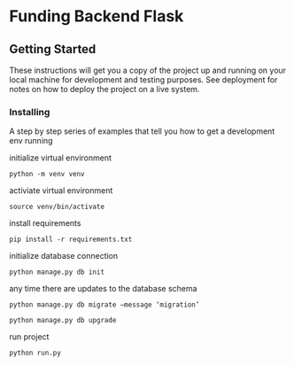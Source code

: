 # Funding Backend Flask

## Getting Started

These instructions will get you a copy of the project up and running on your local machine for development and testing purposes. See deployment for notes on how to deploy the project on a live system.

### Installing

A step by step series of examples that tell you how to get a development env running

initialize virtual environment

```
python -m venv venv
```

activiate virtual environment

```
source venv/bin/activate
```

install requirements

```
pip install -r requirements.txt
```
initialize database connection

```
python manage.py db init
```

any time there are updates to the database schema


```
python manage.py db migrate —message ‘migration’

python manage.py db upgrade

```
run project

```
python run.py

```